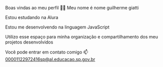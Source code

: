 Boas vindas ao meu perfil 💙💙
Meu nome é nome guilherme giatti

Estou estudando na Alura

Estou me desenvolvendo na linguagem JavaScript

Utilizo esse espaço para minha organização e compartilhamento dos meu projetos desenvolvidos

Você pode entrar em contato comigo 📫
00001122972416sp@al.educacao.sp.gov.br
